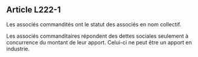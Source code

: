 Article L222-1
----
Les associés commandités ont le statut des associés en nom collectif.

Les associés commanditaires répondent des dettes sociales seulement à
concurrence du montant de leur apport. Celui-ci ne peut être un apport en
industrie.
